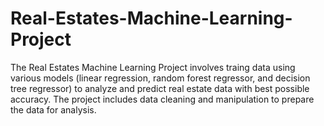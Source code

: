 # Real-Estates-Machine-Learning-Project
The Real Estates Machine Learning Project involves traing data using various models (linear regression, random forest regressor, and decision tree regressor) to analyze and predict real estate data with best possible accuracy. The project includes data cleaning and manipulation to prepare the data for analysis.



